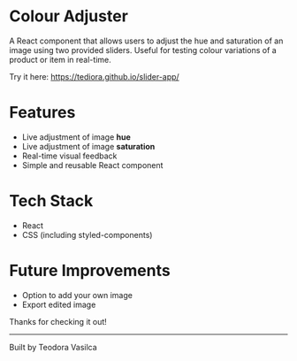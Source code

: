 # Colour Adjuster

A React component that allows users to adjust the hue and saturation of an image using two provided sliders. Useful for testing colour variations of a product or item in real-time.

Try it here: https://tediora.github.io/slider-app/

# Features
- Live adjustment of image **hue**
- Live adjustment of image **saturation**
- Real-time visual feedback
- Simple and reusable React component

# Tech Stack
- React
- CSS (including styled-components)

# Future Improvements
- Option to add your own image
- Export edited image

Thanks for checking it out!

---

Built by Teodora Vasilca
